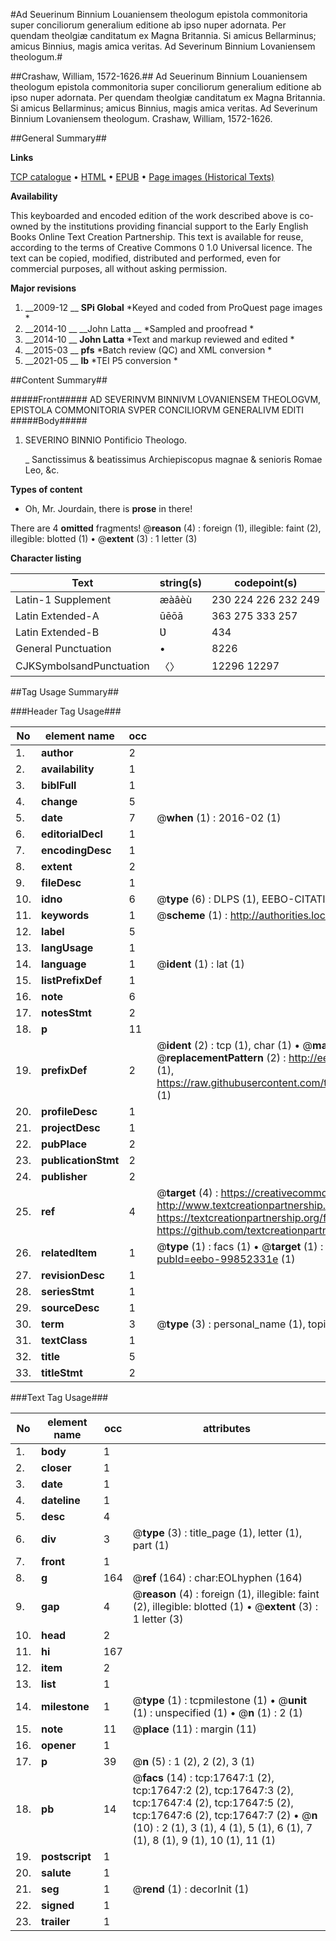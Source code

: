 #Ad Seuerinum Binnium Louaniensem theologum epistola commonitoria super conciliorum generalium editione ab ipso nuper adornata. Per quendam theolgiæ canditatum ex Magna Britannia. Si amicus Bellarminus; amicus Binnius, magis amica veritas. Ad Severinum Binnium Lovaniensem theologum.#

##Crashaw, William, 1572-1626.##
Ad Seuerinum Binnium Louaniensem theologum epistola commonitoria super conciliorum generalium editione ab ipso nuper adornata. Per quendam theolgiæ canditatum ex Magna Britannia. Si amicus Bellarminus; amicus Binnius, magis amica veritas.
Ad Severinum Binnium Lovaniensem theologum.
Crashaw, William, 1572-1626.

##General Summary##

**Links**

[TCP catalogue](http://www.ota.ox.ac.uk/tcp/)  • 
[HTML](http://tei.it.ox.ac.uk/tcp/Texts-HTML/free/A19/A19579.html)  • 
[EPUB](http://tei.it.ox.ac.uk/tcp/Texts-EPUB/free/A19/A19579.epub) • 
[Page images (Historical Texts)](https://historicaltexts.jisc.ac.uk/eebo-99852331e)

**Availability**

This keyboarded and encoded edition of the work described above is co-owned by the
    institutions providing financial support to the Early English Books Online Text Creation
    Partnership. This text is available for reuse, according to the terms of  Creative Commons 0 1.0 Universal
    licence. The text can be copied, modified, distributed and performed, even for commercial
    purposes, all without asking permission.

**Major revisions**

1. __2009-12 __ __SPi Global__ *Keyed and coded from ProQuest page images *
1. __2014-10 __ __John Latta __ *Sampled and proofread *
1. __2014-10 __ __John Latta__ *Text and markup reviewed and edited *
1. __2015-03 __ __pfs__ *Batch review (QC) and XML conversion *
1. __2021-05 __ __lb__ *TEI P5 conversion *

##Content Summary##

#####Front#####
AD SEVERINVM BINNIVM LOVANIENSEM THEOLOGVM, EPISTOLA COMMONITORIA SVPER CONCILIORVM GENERALIVM EDITI
#####Body#####

1. SEVERINO BINNIO Pontificio Theologo.

    _ Sanctissimus & beatissimus Archiepiscopus magnae & senioris Romae Leo, &c.

**Types of content**

  * Oh, Mr. Jourdain, there is **prose** in there!

There are 4 **omitted** fragments! 
 @__reason__ (4) : foreign (1), illegible: faint (2), illegible: blotted (1)  •  @__extent__ (3) : 1 letter (3)

**Character listing**


|Text|string(s)|codepoint(s)|
|---|---|---|
|Latin-1 Supplement|æàâèù|230 224 226 232 249|
|Latin Extended-A|ūēōā|363 275 333 257|
|Latin Extended-B|Ʋ|434|
|General Punctuation|•|8226|
|CJKSymbolsandPunctuation|〈〉|12296 12297|

##Tag Usage Summary##

###Header Tag Usage###

|No|element name|occ|attributes|
|---|---|---|---|
|1.|__author__|2||
|2.|__availability__|1||
|3.|__biblFull__|1||
|4.|__change__|5||
|5.|__date__|7| @__when__ (1) : 2016-02 (1)|
|6.|__editorialDecl__|1||
|7.|__encodingDesc__|1||
|8.|__extent__|2||
|9.|__fileDesc__|1||
|10.|__idno__|6| @__type__ (6) : DLPS (1), EEBO-CITATION (1), VID (1), EEBO-PROQUEST (1), STC (2)|
|11.|__keywords__|1| @__scheme__ (1) : http://authorities.loc.gov/ (1)|
|12.|__label__|5||
|13.|__langUsage__|1||
|14.|__language__|1| @__ident__ (1) : lat (1)|
|15.|__listPrefixDef__|1||
|16.|__note__|6||
|17.|__notesStmt__|2||
|18.|__p__|11||
|19.|__prefixDef__|2| @__ident__ (2) : tcp (1), char (1)  •  @__matchPattern__ (2) : ([0-9\-]+):([0-9IVX]+) (1), (.+) (1)  •  @__replacementPattern__ (2) : http://eebo.chadwyck.com/downloadtiff?vid=$1&page=$2 (1), https://raw.githubusercontent.com/textcreationpartnership/Texts/master/tcpchars.xml#$1 (1)|
|20.|__profileDesc__|1||
|21.|__projectDesc__|1||
|22.|__pubPlace__|2||
|23.|__publicationStmt__|2||
|24.|__publisher__|2||
|25.|__ref__|4| @__target__ (4) : https://creativecommons.org/publicdomain/zero/1.0/ (1), http://www.textcreationpartnership.org/docs/. (1), https://textcreationpartnership.org/faq/#faq05 (1), https://github.com/textcreationpartnership (1)|
|26.|__relatedItem__|1| @__type__ (1) : facs (1)  •  @__target__ (1) : https://data.historicaltexts.jisc.ac.uk/view?pubId=eebo-99852331e (1)|
|27.|__revisionDesc__|1||
|28.|__seriesStmt__|1||
|29.|__sourceDesc__|1||
|30.|__term__|3| @__type__ (3) : personal_name (1), topical_term (2)|
|31.|__textClass__|1||
|32.|__title__|5||
|33.|__titleStmt__|2||


###Text Tag Usage###

|No|element name|occ|attributes|
|---|---|---|---|
|1.|__body__|1||
|2.|__closer__|1||
|3.|__date__|1||
|4.|__dateline__|1||
|5.|__desc__|4||
|6.|__div__|3| @__type__ (3) : title_page (1), letter (1), part (1)|
|7.|__front__|1||
|8.|__g__|164| @__ref__ (164) : char:EOLhyphen (164)|
|9.|__gap__|4| @__reason__ (4) : foreign (1), illegible: faint (2), illegible: blotted (1)  •  @__extent__ (3) : 1 letter (3)|
|10.|__head__|2||
|11.|__hi__|167||
|12.|__item__|2||
|13.|__list__|1||
|14.|__milestone__|1| @__type__ (1) : tcpmilestone (1)  •  @__unit__ (1) : unspecified (1)  •  @__n__ (1) : 2 (1)|
|15.|__note__|11| @__place__ (11) : margin (11)|
|16.|__opener__|1||
|17.|__p__|39| @__n__ (5) : 1 (2), 2 (2), 3 (1)|
|18.|__pb__|14| @__facs__ (14) : tcp:17647:1 (2), tcp:17647:2 (2), tcp:17647:3 (2), tcp:17647:4 (2), tcp:17647:5 (2), tcp:17647:6 (2), tcp:17647:7 (2)  •  @__n__ (10) : 2 (1), 3 (1), 4 (1), 5 (1), 6 (1), 7 (1), 8 (1), 9 (1), 10 (1), 11 (1)|
|19.|__postscript__|1||
|20.|__salute__|1||
|21.|__seg__|1| @__rend__ (1) : decorInit (1)|
|22.|__signed__|1||
|23.|__trailer__|1||
